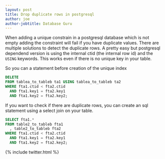 ```yaml
---
layout: post
title: Drop duplicate rows in postgresql
author: joe
author-jobtitle: Database Guru
---
```


When adding a unique constrain in a postgresql database which is not empty adding the constraint will fail if you have duplicate values. There are multiple solutions to detect the duplicate rows.
A pretty easy but postgresql dependend version is using the internal ctid (the internal row id) and the `USING` keywords. This works even if there is no unique key in your table.

So you can a statement before creation of the unique index

``` sql
DELETE
FROM tablea_to_tableb ta1 USING tablea_to_tableb ta2
WHERE fta1.ctid < fta2.ctid
  AND fta1.key1 = fta2.key1
  AND fta1.key2 = fta2.key2;
```

If you want to check if there are duplicate rows, you can create an sql statement using a select join on your table.
``` sql
SELECT fta1.*
FROM table2_to_tableb fta1
  , table2_to_tableb fta2
WHERE fta1.ctid < fta2.ctid          
  AND fta1.key1 = fta2.key1
  AND fta1.key2 = fta2.key2;
  ```
{% include twitter.html %}
